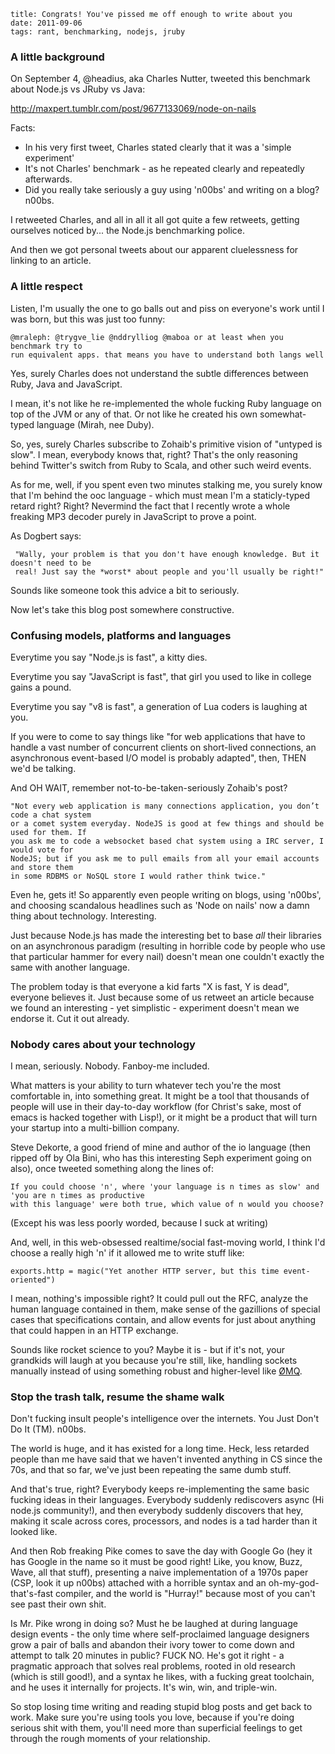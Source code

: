     title: Congrats! You've pissed me off enough to write about you
    date: 2011-09-06
    tags: rant, benchmarking, nodejs, jruby

### A little background

On September 4, @headius, aka Charles Nutter, tweeted this benchmark about Node.js vs JRuby vs Java:

http://maxpert.tumblr.com/post/9677133069/node-on-nails

Facts:

  * In his very first tweet, Charles stated clearly that it was a 'simple experiment' 
  * It's not Charles' benchmark - as he repeated clearly and repeatedly afterwards.
  * Did you really take seriously a guy using 'n00bs' and writing on a blog? n00bs.

I retweeted Charles, and all in all it all got quite a few retweets, getting ourselves
noticed by... the Node.js benchmarking police.

And then we got personal tweets about our apparent cluelessness for linking to an article.

### A little respect

Listen, I'm usually the one to go balls out and piss on everyone's work until I was born,
but this was just too funny:

	@mraleph: @trygve_lie @nddrylliog @maboa or at least when you benchmark try to
	run equivalent apps. that means you have to understand both langs well

Yes, surely Charles does not understand the subtle differences between Ruby, Java and JavaScript.

I mean, it's not like he re-implemented the whole fucking Ruby language on top of the JVM or any
of that. Or not like he created his own somewhat-typed language (Mirah, nee Duby).

So, yes, surely Charles subscribe to Zohaib's primitive vision of "untyped is slow". I mean,
everybody knows that, right? That's the only reasoning behind Twitter's switch from Ruby to Scala,
and other such weird events.

As for me, well, if you spent even two minutes stalking me, you surely know that I'm behind the
ooc language - which must mean I'm a staticly-typed retard right? Right? Nevermind the fact that
I recently wrote a whole freaking MP3 decoder purely in JavaScript to prove a point.

As Dogbert says:

     "Wally, your problem is that you don't have enough knowledge. But it doesn't need to be
     real! Just say the *worst* about people and you'll usually be right!"

Sounds like someone took this advice a bit to seriously.

Now let's take this blog post somewhere constructive.

### Confusing models, platforms and languages

Everytime you say "Node.js is fast", a kitty dies.

Everytime you say "JavaScript is fast", that girl you used to like in college gains a pound.

Everytime you say "v8 is fast", a generation of Lua coders is laughing at you.

If you were to come to say things like "for web applications that have to handle a vast number
of concurrent clients on short-lived connections, an asynchronous event-based I/O model is probably
adapted", then, THEN we'd be talking.

And OH WAIT, remember not-to-be-taken-seriously Zohaib's post?

	"Not every web application is many connections application, you don’t code a chat system
	or a comet system everyday. NodeJS is good at few things and should be used for them. If
	you ask me to code a websocket based chat system using a IRC server, I would vote for
	NodeJS; but if you ask me to pull emails from all your email accounts and store them
	in some RDBMS or NoSQL store I would rather think twice."

Even he, gets it! So apparently even people writing on blogs, using 'n00bs', and choosing scandalous
headlines such as 'Node on nails' now a damn thing about technology. Interesting.

Just because Node.js has made the interesting bet to base *all* their libraries on an asynchronous paradigm
(resulting in horrible code by people who use that particular hammer for every nail) doesn't mean one couldn't
exactly the same with another language.

The problem today is that everyone a kid farts "X is fast, Y is dead", everyone believes it. Just because
some of us retweet an article because we found an interesting - yet simplistic - experiment doesn't mean
we endorse it. Cut it out already.

### Nobody cares about your technology

I mean, seriously. Nobody. Fanboy-me included.

What matters is your ability to turn whatever tech you're the most comfortable in, into something great.
It might be a tool that thousands of people will use in their day-to-day workflow (for Christ's sake,
most of emacs is hacked together with Lisp!), or it might be a product that will turn your startup into
a multi-billion company.

Steve Dekorte, a good friend of mine and author of the io language (then ripped off by Ola Bini, who has
this interesting Seph experiment going on also), once tweeted something along the lines of:

	If you could choose 'n', where 'your language is n times as slow' and 'you are n times as productive
	with this language' were both true, which value of n would you choose?

(Except his was less poorly worded, because I suck at writing)

And, well, in this web-obsessed realtime/social fast-moving world, I think I'd choose a really high 'n' if
it allowed me to write stuff like:

	exports.http = magic("Yet another HTTP server, but this time event-oriented")

I mean, nothing's impossible right? It could pull out the RFC, analyze the human language contained in them,
make sense of the gazillions of special cases that specifications contain, and allow events for just about
anything that could happen in an HTTP exchange.

Sounds like rocket science to you? Maybe it is - but if it's not, your grandkids will laugh at you because
you're still, like, handling sockets manually instead of using something robust and higher-level like 
[ØMQ](http://www.zeromq.org/).

### Stop the trash talk, resume the shame walk

Don't fucking insult people's intelligence over the internets. You Just Don't Do It (TM). n00bs.

The world is huge, and it has existed for a long time. Heck, less retarded people than me have said that we
haven't invented anything in CS since the 70s, and that so far, we've just been repeating the same dumb stuff.

And that's true, right? Everybody keeps re-implementing the same basic fucking ideas in their languages.
Everybody suddenly rediscovers async (Hi node.js community!), and then everybody suddenly discovers that hey,
making it scale across cores, processors, and nodes is a tad harder than it looked like.

And then Rob freaking Pike comes to save the day with Google Go (hey it has Google in the name so it must be
good right! Like, you know, Buzz, Wave, all that stuff), presenting a naive implementation of a 1970s paper
(CSP, look it up n00bs) attached with a horrible syntax and an oh-my-god-that's-fast compiler, and the world
is "Hurray!" because most of you can't see past their own shit.

Is Mr. Pike wrong in doing so? Must he be laughed at during language design events - the only time where self-proclaimed
language designers grow a pair of balls and abandon their ivory tower to come down and attempt to talk 20 minutes in public?
FUCK NO. He's got it right - a pragmatic approach that solves real problems, rooted in old research (which is
still good!), and a syntax he likes, with a fucking great toolchain, and he uses it internally for projects.
It's win, win, and triple-win.

So stop losing time writing and reading stupid blog posts and get back to work. Make sure you're using tools
you love, because if you're doing serious shit with them, you'll need more than superficial feelings to get
through the rough moments of your relationship.

